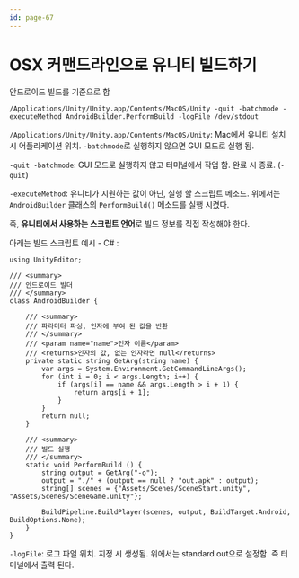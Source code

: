 ```yaml
---
id: page-67
---
```

# OSX 커맨드라인으로 유니티 빌드하기

안드로이드 빌드를 기준으로 함

```/Applications/Unity/Unity.app/Contents/MacOS/Unity -quit -batchmode -executeMethod AndroidBuilder.PerformBuild -logFile /dev/stdout```

```/Applications/Unity/Unity.app/Contents/MacOS/Unity```: Mac에서 유니티 설치 시 어플리케이션 위치.
```-batchmode```로 실행하지 않으면 GUI 모드로 실행 됨.

```-quit -batchmode```: GUI 모드로 실행하지 않고 터미널에서 작업 함. 완료 시 종료. (```-quit```)

```-executeMethod```: 유니티가 지원하는 값이 아닌, 실행 할 스크립트 메소드.
위에서는 ```AndroidBuilder``` 클래스의 ```PerformBuild()``` 메소드를 실행 시켰다.

즉, **유니티에서 사용하는 스크립트 언어**로 빌드 정보를 직접 작성해야 한다.

아래는 빌드 스크립트 예시 - C# :

```Csharp
using UnityEditor;

/// <summary>
/// 안드로이드 빌더
/// </summary>
class AndroidBuilder {

    /// <summary>
    /// 파라미터 파싱, 인자에 부여 된 값을 반환
    /// </summary>
    /// <param name="name">인자 이름</param>
    /// <returns>인자의 값, 없는 인자라면 null</returns>
    private static string GetArg(string name) {
        var args = System.Environment.GetCommandLineArgs();
        for (int i = 0; i < args.Length; i++) {
            if (args[i] == name && args.Length > i + 1) {
                return args[i + 1];
            }
        }
        return null;
    }

    /// <summary>
    /// 빌드 실행
    /// </summary>
    static void PerformBuild () {
        string output = GetArg("-o");
        output = "./" + (output == null ? "out.apk" : output);
        string[] scenes = {"Assets/Scenes/SceneStart.unity", "Assets/Scenes/SceneGame.unity"};

        BuildPipeline.BuildPlayer(scenes, output, BuildTarget.Android, BuildOptions.None);
    }
}
```

```-logFile```: 로그 파일 위치. 지정 시 생성됨. 위에서는 standard out으로 설정함. 즉 터미널에서 출력 된다.
